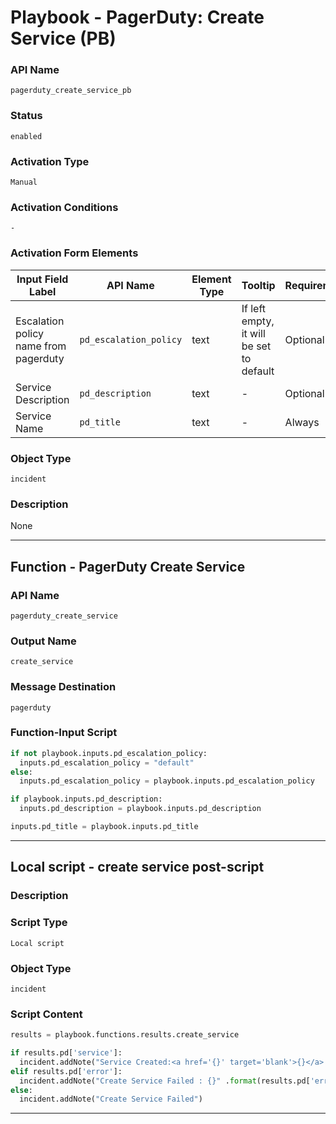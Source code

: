 <!--
    DO NOT MANUALLY EDIT THIS FILE
    THIS FILE IS AUTOMATICALLY GENERATED WITH resilient-sdk codegen
    Generated with resilient-sdk v50.1.197
-->

# Playbook - PagerDuty: Create Service (PB)

### API Name
`pagerduty_create_service_pb`

### Status
`enabled`

### Activation Type
`Manual`

### Activation Conditions
`-`

### Activation Form Elements
| Input Field Label | API Name | Element Type | Tooltip | Requirement |
| ----------------- | -------- | ------------ | ------- | ----------- |
| Escalation policy name from pagerduty | `pd_escalation_policy` | text | If left empty, it will be set to default | Optional |
| Service Description | `pd_description` | text | - | Optional |
| Service Name | `pd_title` | text | - | Always |

### Object Type
`incident`

### Description
None


---
## Function - PagerDuty Create Service

### API Name
`pagerduty_create_service`

### Output Name
`create_service`

### Message Destination
`pagerduty`

### Function-Input Script
```python
if not playbook.inputs.pd_escalation_policy:
  inputs.pd_escalation_policy = "default"
else:
  inputs.pd_escalation_policy = playbook.inputs.pd_escalation_policy

if playbook.inputs.pd_description:
  inputs.pd_description = playbook.inputs.pd_description

inputs.pd_title = playbook.inputs.pd_title
```

---

## Local script - create service post-script

### Description


### Script Type
`Local script`

### Object Type
`incident`

### Script Content
```python
results = playbook.functions.results.create_service

if results.pd['service']:
  incident.addNote("Service Created:<a href='{}' target='blank'>{}</a> " .format(results.pd['service']['html_url'], results.pd['service']['name']))
elif results.pd['error']:
  incident.addNote("Create Service Failed : {}" .format(results.pd['error']['errors']))
else:
  incident.addNote("Create Service Failed")
```

---

